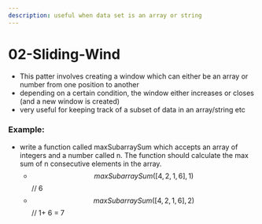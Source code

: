 ```yaml
---
description: useful when data set is an array or string
---
```


# 02-Sliding-Wind

* This patter involves creating a window which can either be an array or number from one position to another
* depending on a certain condition, the window either increases or closes \(and a new window is created\)
* very useful for keeping track of a subset of data in an array/string etc

### Example: 

* write a function called maxSubarraySum which accepts an array of integers and a number called n. The function should calculate the max sum of n consecutive elements in the array. 
  * $$maxSubarraySum([4, 2, 1, 6], 1)  $$ // 6 
  * $$maxSubarraySum([4, 2, 1, 6], 2)   $$ // 1+ 6 = 7 




